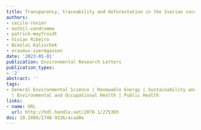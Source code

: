 ```yaml
---
title: Transparency, traceability and deforestation in the Ivorian cocoa supply chain
authors:
- cecile-renier
- mathil-vandromme
- patrick-meyfroidt
- Vivian Ribeiro
- Nikolai Kalischek
- erasmus-zuermgassen
date: '2023-01-01'
publication: Environmental Research Letters
publication_types:
- '2'
abstract: ''
tags:
- General Environmental Science | Renewable Energy | Sustainability and the Environment
  | Environmental and Occupational Health | Public Health
links:
- name: URL
  url: http://hdl.handle.net/2078.1/275303
doi: 10.1088/1748-9326/acad8e
---
```

